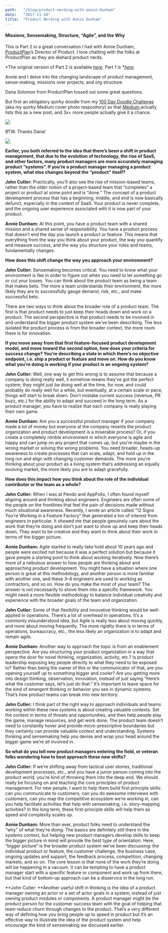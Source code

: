 ```yaml
---
path:	"/blog/product-nerding-with-annie-dunham"
date:	"2017-11-28"
title:	"Product Nerding with Annie Dunham"
---
```


#### Missions, Sensemaking, Structure, “Agile”, and the Why

This is Part 2 in a great conversation I had with Annie Dunham, [ProductPlan](https://www.productplan.com/)’s Director of Product. I love chatting with the folks at ProductPlan as they are diehard product nerds.

*The original version of Part 2 is available *[*here*](https://www.productplan.com/systems-thinking/)*. Part 1 is *[*here*](https://www.productplan.com/systems-thinking/).

Annie and I delve into the changing landscape of product management, sense-making, missions over projects, and org structure.

Dana Solomon from ProductPlan tossed out some great questions.

But first an obligatory quirky doodle from my [100 Day Doodle Challenge](https://medium.com/personal-growth/10-things-i-learned-by-doodling-for-100-days-straight-a802753c5a25?source=linkShare-4c3f4fe11e6b-1511897091) (aka my quirky Medium cover photo respository) so that [Medium ](https://medium.com/u/504c7870fdb6)actually lists this as a new post, and 3x+ more people actually give it a chance.

![](/images/1*Gf2k6Rk-QNvcxx2mArGRJw@2x.jpeg)

BTW. Thanks Dana!

![](/images/1*khntACXfM9nX-I_Csa4xLQ@2x.gif)

**Earlier, you both referred to the idea that there’s been a shift in product management, that due to the evolution of technology, the rise of SaaS, and other factors, many product managers are more accurately managing product “systems”. If you’re a product manager managing a product system, what else changes beyond the “product” itself?**

**John Cutler:** Practically, you’ll also see the rise of mission-based teams, rather than the older notion of a project-based team that “completes” a project or product at some point and is “done.” The concept of a product development process that has a beginning, middle, and end is now basically defunct, especially in the context of SaaS. Your product is never complete, and the ongoing user experience associated with it is now part of your product.

**Annie Dunham:** At this point, you have a product team with a shared mission and a shared sense of responsibility. You have a product process that doesn’t end the day you launch a product or feature. This means that everything from the way you think about your product, the way you quantify and measure success, and the way you structure your roles and teams, fundamentally changes.

**How does this shift change the way you approach your environment?**

**John Cutler:** Sensemaking becomes critical. You need to know what your environment is like in order to figure out when you need to let something go or cut your losses. You can think about the product team as being a team that makes bets. The more a team understands their environment, the more likely they are to successfully gauge demand, risk, etc., and make successful bets.

There are two ways to think about the broader role of a product team. The first is that product needs to just keep their heads down and work on a product. The second perspective is that product needs to be involved in and understand the bigger product system we’ve been describing. The less isolated the product process is from the broader context, the more room there is for innovation.

**If you move away from that first feature-focused product development model, and move toward the second option, how does your criteria for success change? You’re describing a state in which there’s no objective endpoint, i.e. ship a product or feature and move on. How do you know what you’re doing is working if your product is an ongoing system?**

**John Cutler:** Well, one way to get this wrong is to assume that because a company is doing really well, it somehow means they’ve got the perfect system; they might just be doing well at the time, for now, and could probably do really well for a while, but eventually, at a certain scale or pace, things will start to break down. Don’t mistake current success (revenue, PR buzz, etc.) for the ability to adapt and succeed in the long term. As a product manager, you have to realize that each company is really playing their own game.

**Annie Dunham:** Are you a successful product manager if your company made a lot of money but everyone at the company resents the product organization and product development is a miserable process? Or, if you create a completely nimble environment in which everyone is agile and happy and can jump on any project that comes up, but you’re maybe in the wrong market or solving the wrong problems. You need broader, heads-up awareness to create processes that can scale, adapt, and hold up in the long run and align with changing customer demands. The more you’re thinking about your product as a living system that’s addressing an equally evolving market, the more likely you are to adapt gracefully.

**How does this impact how you think about the role of the individual contributor or the team as a whole?**

**John Cutler:** When I was at Pendo and AppFolio, I often found myself aligning around and thinking about engineers. Engineers are often some of the people on the frontlines that feel the pain of decisions made without much situational awareness. Recently, I wrote an article called “12 Signs You’re Working in a Feature Factory” that generated a ton of interest from engineers in particular. It showed me that people genuinely care about the work that they’re doing and don’t just want to show up and keep their heads down. They want to be creative and they want to think about their work in terms of the bigger picture.

**Annie Dunham:** Agile started to really take hold about 10 years ago and people were excited not because it was a perfect solution but because it gave people a starting point to think about working iteratively. Now there’s more of a nebulous answer to how people are thinking about and approaching product development. You might have a situation where one person is great at this methodology, and another person is more familiar with another one, and these 3–4 engineers are used to working as contractors, and so on. How do you make the most of your team? The answer is not necessarily to shove them into a specific framework. You might need a more flexible methodology to balance individual creativity and experience with the broader goals of the team and organization.

**John Cutler:** Some of that flexibility and innovative thinking would be well-applied in operations. There’s a lot of overhead in operations. It’s a commonly misunderstood idea, but Agile is really less about moving quickly, and more about moving frequently. The more rigidity there is in terms of operations, bureaucracy, etc., the less likely an organization is to adapt and remain agile.

**Annie Dunham:** Another way to approach the topic is from an enablement perspective. Are you structuring your product organization in a way that opens the door for novel thinking, organization, activity, etc.? Is product leadership exposing key people directly to what they need to be exposed to? Rather than being the owner of this or the communicator of that, are you opening yourself up to something bigger and cooler? Are you getting more into design thinking, observation, innovation, instead of just saying “Here’s what the customer says, let’s just do that.” It’s important to leave space for the kind of emergent thinking or behavior you see in dynamic systems. That’s how product teams can break into new territory.

**John Cutler:** I think part of the right way to approach individuals and teams working within these new systems is about creating valuable contexts. Set the context in terms of threats and opportunities, and then help people play the game, manage resources, and get work done. The product team doesn’t need to constantly hover and provide micro-prescriptive boundaries but they certainly can provide valuable context and understanding. Systems thinking and sensemaking help you devise and wrap your head around the bigger game we’re all involved in.

**So what do you tell new product managers entering the field, or veteran folks wondering how to best approach these new shifts?**

**John Cutler:** If we’re shifting away from tactical user stories, traditional development processes, etc., and you have a junior person coming into the product world, you’re kind of throwing them into the deep end. We should really be focusing on and teaching the core principles of product management. For new people, I want to help them build first principle skills: can you communicate to customers, can you do awesome interviews with customers, can you map the competitive ecosystem we’re working in, can you help facilitate activities that help with sensemaking, i.e. story-mapping activities? In the long term, these first-principle skills will help them as speed and complexity scales up.

**Annie Dunham:** More than ever, product folks need to understand the “why” of what they’re doing. The basics are definitely still there in the systems context, but helping new product managers develop skills to keep the bigger picture in mind will provide the best type of orientation. Here, “bigger picture” is the broader product system we’ve been discussing: the individual product or feature, the customer challenge, the business case, ongoing updates and support, the feedback process, competition, changing markets, and so on. The core lesson is that none of the work they’re doing will be happening in a vacuum. It can be tempting to have a product manager start with a specific feature or component and work up from there, but that kind of bottom-up approach can be a disservice in the long run.

**John Cutler: **Another useful shift in thinking is the idea of a product manager owning an actor or a set of actor goals in a system, instead of just owning product modules or components. A product manager might be the product person for the customer success team with the goal of helping that team reduce churn through changes to the product. That’s a very different way of defining how you bring people up to speed in product but it’s an effective way to illustrate the idea of the product system and help encourage the kind of sensemaking we discussed earlier.

